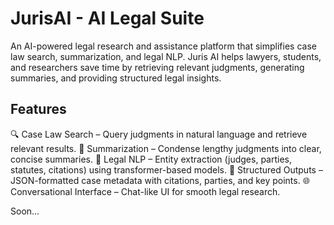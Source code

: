# JurisAI - AI Legal Suite

An AI-powered legal research and assistance platform that simplifies case law search, summarization, and legal NLP. Juris AI helps lawyers, students, and researchers save time by retrieving relevant judgments, generating summaries, and providing structured legal insights.

## Features

🔍 Case Law Search – Query judgments in natural language and retrieve relevant results.
📝 Summarization – Condense lengthy judgments into clear, concise summaries.
📑 Legal NLP – Entity extraction (judges, parties, statutes, citations) using transformer-based models.
📂 Structured Outputs – JSON-formatted case metadata with citations, parties, and key points.
🌐 Conversational Interface – Chat-like UI for smooth legal research.

Soon...
